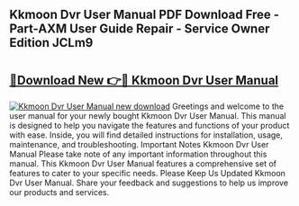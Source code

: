 ## Kkmoon Dvr User Manual PDF Download Free - Part-AXM User Guide Repair - Service Owner Edition JCLm9

# <h2><a href="http://bc42075.oget.top/?id=Kkmoon+Dvr+User+Manual">🔗Download New 👉🔴 Kkmoon Dvr User Manual</a></h2>

[![Kkmoon Dvr User Manual new download](https://i.imgur.com/5g1atiW.png)](http://bc42075.oget.top/?id=Kkmoon+Dvr+User+Manual)
Greetings and welcome to the user manual for your newly bought Kkmoon Dvr User Manual. This manual is designed to help you navigate the features and functions of your product with ease. Inside, you will find detailed instructions for installation, usage, maintenance, and troubleshooting. Important Notes Kkmoon Dvr User Manual Please take note of any important information throughout this manual. This Kkmoon Dvr User Manual features a comprehensive set of features to cater to your specific needs. Please Keep Us Updated Kkmoon Dvr User Manual. Share your feedback and suggestions to help us improve our products and services.
